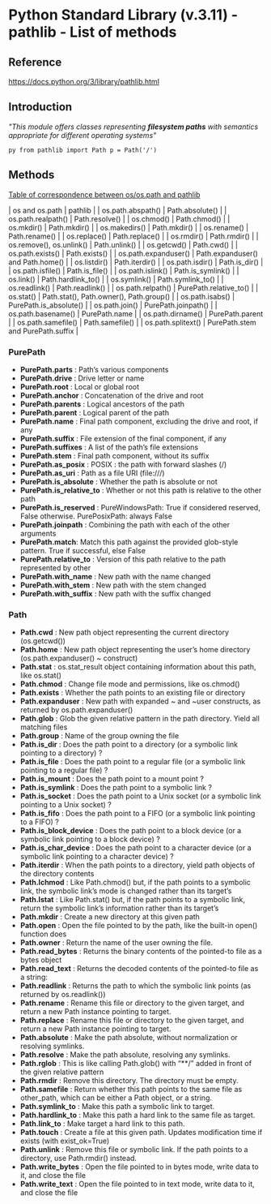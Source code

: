 # Python Standard Library (v.3.11) - pathlib - List of methods

## Reference

https://docs.python.org/3/library/pathlib.html

## Introduction

*"This module offers classes representing **filesystem paths** with semantics appropriate for different operating systems"*

`py from pathlib import Path
p = Path('/')`

## Methods

[Table of correspondence between os/os.path and pathlib ](https://docs.python.org/3/library/pathlib.html?highlight=path#module-pathlib)

| os and os.path           | pathlib                                 |
| os.path.abspath()        | Path.absolute()                         |
| os.path.realpath()       | Path.resolve()                          |
| os.chmod()               | Path.chmod()                            |
| os.mkdir()               | Path.mkdir()                            |
| os.makedirs()            | Path.mkdir()                            |
| os.rename()              | Path.rename()                           |
| os.replace()             | Path.replace()                          |
| os.rmdir()               | Path.rmdir()                            |
| os.remove(), os.unlink() | Path.unlink()                           |
| os.getcwd()              | Path.cwd()                              |
| os.path.exists()         | Path.exists()                           |
| os.path.expanduser()     | Path.expanduser() and Path.home()       |
| os.listdir()             | Path.iterdir()                          |
| os.path.isdir()          | Path.is_dir()                           |
| os.path.isfile()         | Path.is_file()                          |
| os.path.islink()         | Path.is_symlink()                       |
| os.link()                | Path.hardlink_to()                      |
| os.symlink()             | Path.symlink_to()                       |
| os.readlink()            | Path.readlink()                         |
| os.path.relpath()        | PurePath.relative_to()                  |
| os.stat()                | Path.stat(), Path.owner(), Path.group() |
| os.path.isabs()          | PurePath.is_absolute()                  |
| os.path.join()           | PurePath.joinpath()                     |
| os.path.basename()       | PurePath.name                           |
| os.path.dirname()        | PurePath.parent                         |
| os.path.samefile()       | Path.samefile()                         |
| os.path.splitext()       | PurePath.stem and PurePath.suffix       |

### PurePath

- **PurePath.parts** : Path’s various components
- **PurePath.drive** : Drive letter or name
- **PurePath.root** : Local or global root
- **PurePath.anchor** : Concatenation of the drive and root
- **PurePath.parents** : Logical ancestors of the path
- **PurePath.parent** : Logical parent of the path
- **PurePath.name** : Final path component, excluding the drive and root, if any
- **PurePath.suffix** : File extension of the final component, if any
- **PurePath.suffixes** : A list of the path’s file extensions
- **PurePath.stem** : Final path component, without its suffix
- **PurePath.as_posix** : POSIX : the path with forward slashes (/)
- **PurePath.as_uri** : Path as a file URI (file:///)
- **PurePath.is_absolute** : Whether the path is absolute or not
- **PurePath.is_relative_to** : Whether or not this path is relative to the other path
- **PurePath.is_reserved** : PureWindowsPath: True if considered reserved, False otherwise. PurePosixPath: always False
- **PurePath.joinpath** : Combining the path with each of the other arguments
- **PurePath.match**: Match this path against the provided glob-style pattern. True if successful, else False
- **PurePath.relative_to** : Version of this path relative to the path represented by other
- **PurePath.with_name** : New path with the name changed
- **PurePath.with_stem** : New path with the stem changed
- **PurePath.with_suffix** : New path with the suffix changed

### Path

- **Path.cwd** : New path object representing the current directory (os.getcwd())
- **Path.home** : New path object representing the user’s home directory (os.path.expanduser() ~ construct)
- **Path.stat** : os.stat_result object containing information about this path, like os.stat()
- **Path.chmod** : Change file mode and permissions, like os.chmod()
- **Path.exists** : Whether the path points to an existing file or directory
- **Path.expanduser** : New path with expanded ~ and ~user constructs, as returned by os.path.expanduser() 
- **Path.glob** : Glob the given relative pattern in the path directory. Yield all matching files
- **Path.group** : Name of the group owning the file                                                          
- **Path.is_dir** : Does the path point to a directory (or a symbolic link pointing to a directory) ?
- **Path.is_file** : Does the path point to a regular file (or a symbolic link pointing to a regular file) ?
- **Path.is_mount** : Does the path point to a mount point ?
- **Path.is_symlink** : Does the path point to a symbolic link ?
- **Path.is_socket** : Does the path point to a Unix socket (or a symbolic link pointing to a Unix socket) ?
- **Path.is_fifo** : Does the path point to a FIFO (or a symbolic link pointing to a FIFO) ?
- **Path.is_block_device** : Does the path point to a block device (or a symbolic link pointing to a block device) ?
- **Path.is_char_device** : Does the path point to a character device (or a symbolic link pointing to a character device) ?
- **Path.iterdir** : When the path points to a directory, yield path objects of the directory contents
- **Path.lchmod** : Like Path.chmod() but, if the path points to a symbolic link, the symbolic link’s mode is changed rather than its target’s
- **Path.lstat** : Like Path.stat() but, if the path points to a symbolic link, return the symbolic link’s information rather than its target’s
- **Path.mkdir** : Create a new directory at this given path 
- **Path.open** : Open the file pointed to by the path, like the built-in open() function does
- **Path.owner** : Return the name of the user owning the file.
- **Path.read_bytes** : Returns the binary contents of the pointed-to file as a bytes object
- **Path.read_text** : Returns the decoded contents of the pointed-to file as a string: 
- **Path.readlink** : Returns the path to which the symbolic link points (as returned by os.readlink())
- **Path.rename** : Rename this file or directory to the given target, and return a new Path instance pointing to target.
- **Path.replace** : Rename this file or directory to the given target, and return a new Path instance pointing to target.
- **Path.absolute** : Make the path absolute, without normalization or resolving symlinks.
- **Path.resolve** : Make the path absolute, resolving any symlinks.
- **Path.rglob** : This is like calling Path.glob() with “**/” added in front of the given relative pattern
- **Path.rmdir** : Remove this directory. The directory must be empty.
- **Path.samefile** : Return whether this path points to the same file as other_path, which can be either a Path object, or a string.
- **Path.symlink_to** : Make this path a symbolic link to target.
- **Path.hardlink_to** : Make this path a hard link to the same file as target.
- **Path.link_to** : Make target a hard link to this path.
- **Path.touch** : Create a file at this given path. Updates modification time if exists (with exist_ok=True)
- **Path.unlink** : Remove this file or symbolic link. If the path points to a directory, use Path.rmdir() instead.
- **Path.write_bytes** : Open the file pointed to in bytes mode, write data to it, and close the file
- **Path.write_text** : Open the file pointed to in text mode, write data to it, and close the file
